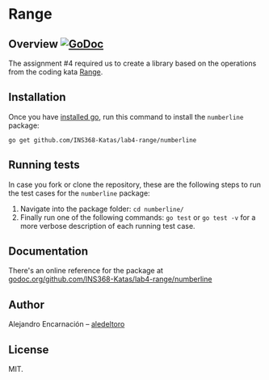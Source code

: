 # Range
## Overview [![GoDoc](https://godoc.org/github.com/INS368-Katas/lab4-range/numberline?status.svg)](https://godoc.org/github.com/INS368-Katas/lab4-range/numberline)

The assignment #4 required us to create a library based on the operations from the coding kata [Range](https://codingdojo.org/kata/Range/).  

## Installation
Once you have [installed go](https://golang.org/doc/install), run this command to install the `numberline` package: 
```
go get github.com/INS368-Katas/lab4-range/numberline
```

## Running tests
In case you fork or clone the repository, these are the following steps to run the test cases for the `numberline` package: 
1. Navigate into the package folder: `cd numberline/`
2. Finally run one of the following commands: `go test` or `go test -v` for a more verbose description of each running test case.

## Documentation
There's an online reference for the package at [godoc.org/github.com/INS368-Katas/lab4-range/numberline](https://godoc.org/github.com/INS368-Katas/lab4-range/numberline)

## Author

Alejandro Encarnación – [aledeltoro](https://github.com/aledeltoro)

## License

MIT.
